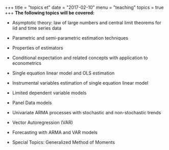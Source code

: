 +++
title = "topics et"
date = "2017-02-10"
menu = "teaching"
topics = true
+++
**The following topics will be covered:**

-   Asymptotic theory: law of large numbers and central limit theorems
    for iid and time series data

-   Parametric and semi-parametric estimation techniques

-   Properties of estimators

-   Conditional expectation and related concepts with application to
    econometrics

-   Single equation linear model and OLS estimation

-   Instrumental variables estimation of single equation linear model

-   Limited dependent variable models

-   Panel Data models

-   Univariate ARMA processes with stochastic and non-stochastic trends

-   Vector Autoregression (VAR)

-   Forecasting with ARMA and VAR models

-   Special Topics: Generalized Method of Moments
